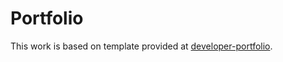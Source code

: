 # Portfolio

This work is based on template provided at [developer-portfolio](https://github.com/hhhrrrttt222111/developer-portfolio).